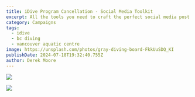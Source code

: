 ```yaml
---
title: iDive Program Cancellation - Social Media Toolkit
excerpt: All the tools you need to craft the perfect social media post. Save iDive!
category: Campaigns
tags:
  - idive
  - bc diving
  - vancouver aquatic centre
image: https://unsplash.com/photos/gray-diving-board-FkkUuSDQ_KI
publishDate: 2024-07-18T19:32:40.755Z
author: Derek Moore
---
```



![](/_astro/save-our-club__lg.jpeg)

![](/_astro/save-our-club.jpeg)